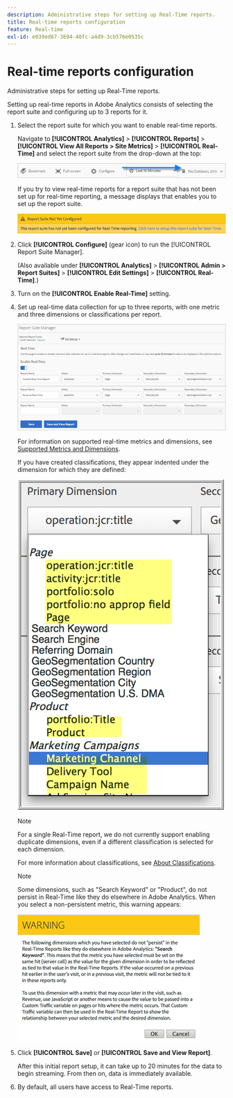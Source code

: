 ```yaml
---
description: Administrative steps for setting up Real-Time reports.
title: Real-time reports configuration
feature: Real-time
exl-id: e039ed67-3694-40fc-a4d9-3cb576e0535c
---
```

# Real-time reports configuration

Administrative steps for setting up Real-Time reports.

Setting up real-time reports in Adobe Analytics consists of selecting the report suite and configuring up to 3 reports for it.

1. Select the report suite for which you want to enable real-time reports.

   Navigate to **[!UICONTROL Analytics]** > **[!UICONTROL Reports]** > **[!UICONTROL View All Reports > Site Metrics]** > **[!UICONTROL Real-Time]** and select the report suite from the drop-down at the top:

   ![](/help/admin/admin/c-manage-report-suites/c-edit-report-suites/realtime/assets/report_suite_selector.png)

   If you try to view real-time reports for a report suite that has not been set up for real-time reporting, a message displays that enables you to set up the report suite.

   ![](/help/admin/admin/c-manage-report-suites/c-edit-report-suites/realtime/assets/rep_suite_not_set_up.png)

1. Click **[!UICONTROL Configure]** (gear icon) to run the [!UICONTROL Report Suite Manager].

   (Also available under **[!UICONTROL Analytics]** > **[!UICONTROL Admin > Report Suites]** > **[!UICONTROL Edit Settings]** > **[!UICONTROL Real-Time]**.) 

1. Turn on the **[!UICONTROL Enable Real-Time]** setting.
1. Set up real-time data collection for up to three reports, with one metric and three dimensions or classifications per report.

   ![](/help/admin/admin/c-manage-report-suites/c-edit-report-suites/realtime/assets/real_time_admin.png)

   For information on supported real-time metrics and dimensions, see [Supported Metrics and Dimensions](/help/admin/admin/c-manage-report-suites/c-edit-report-suites/realtime/realtime-metrics.md).

   If you have created classifications, they appear indented under the dimension for which they are defined:

   ![](/help/admin/admin/c-manage-report-suites/c-edit-report-suites/realtime/assets/classifications.png)

   >[!NOTE]
   >
   >For a single Real-Time report, we do not currently support enabling duplicate dimensions, even if a different classification is selected for each dimension.

   For more information about classifications, see [About Classifications](/help/components/classifications/c-classifications.md).

   >[!NOTE]
   >
   >Some dimensions, such as "Search Keyword" or "Product", do not persist in Real-Time like they do elsewhere in Adobe Analytics. When you select a non-persistent metric, this warning appears:

   ![](/help/admin/admin/c-manage-report-suites/c-edit-report-suites/realtime/assets/warning_dimensions.png)

1. Click **[!UICONTROL Save]** or **[!UICONTROL Save and View Report]**.

   After this initial report setup, it can take up to 20 minutes for the data to begin streaming. From then on, data is immediately available.

1. By default, all users have access to Real-Time reports.
